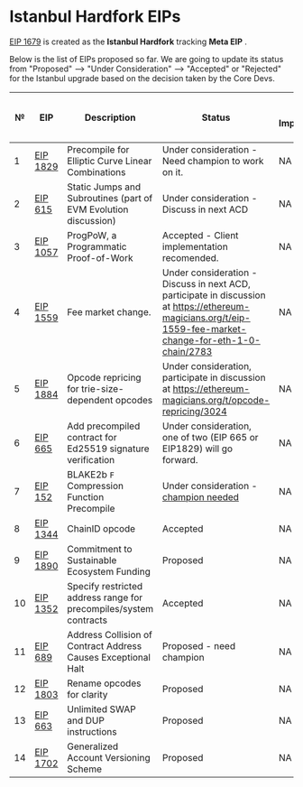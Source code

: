  # Istanbul Hardfork EIPs
 
[EIP 1679](https://eips.ethereum.org/EIPS/eip-1679) is created as the **Istanbul Hardfork** tracking **Meta EIP** .

Below is the list of EIPs proposed so far. We are going to update its status from "Proposed" -->  "Under Consideration" --> "Accepted" or "Rejected" for the Istanbul upgrade based on the decision taken by the Core Devs.
 

 №  | EIP  |	Description	| Status |	Client Implementation |	Testnet |	Include in Istanbul HF |        
|---| -----|--------------|------- | -----------------------| --------|----------------------- |
| 1 |[EIP 1829](https://eips.ethereum.org/EIPS/eip-1829)| Precompile for Elliptic Curve Linear Combinations| Under consideration - Need champion to work on it. | NA|NA|NA|
| 2 |[EIP 615](https://eips.ethereum.org/EIPS/eip-615) | Static Jumps and Subroutines (part of EVM Evolution discussion)| Under consideration - Discuss in next ACD  | NA|NA|NA|
| 3 |[EIP 1057](https://eips.ethereum.org/EIPS/eip-1057) | ProgPoW, a Programmatic Proof-of-Work| Accepted - Client implementation recomended. | NA|NA|NA|
| 4 |[EIP 1559](https://github.com/ethereum/EIPs/issues/1559) | Fee market change.  |Under consideration - Discuss in next ACD, participate in discussion at https://ethereum-magicians.org/t/eip-1559-fee-market-change-for-eth-1-0-chain/2783  | NA|NA|NA|
| 5 |[EIP 1884](https://github.com/holiman/EIPs/blob/reprice/EIPS/eip-1884.md) | Opcode repricing for trie-size-dependent opcodes | Under consideration, participate in discussion at https://ethereum-magicians.org/t/opcode-repricing/3024 | NA|NA|NA|
| 6 |[EIP 665](https://eips.ethereum.org/EIPS/eip-665) | Add precompiled contract for Ed25519 signature verification | Under consideration, one of two (EIP 665 or EIP1829) will go forward. | NA|NA|NA|
| 7 |[EIP 152](https://github.com/ethereum/EIPs/issues/152) | BLAKE2b `F` Compression Function Precompile  |Under consideration - [champion needed](https://github.com/ethereum-cat-herders/PM/issues/64) | NA|NA|NA|
| 8 |[EIP 1344](https://github.com/ethereum/EIPs/blob/master/EIPS/eip-1344.md) | ChainID opcode | Accepted | NA|NA|NA| 
| 9 |[EIP 1890](https://github.com/ethereum/EIPs/blob/master/EIPS/eip-1890.md) | Commitment to Sustainable Ecosystem Funding | Proposed | NA|NA|NA| 
| 10 |[EIP 1352](https://eips.ethereum.org/EIPS/eip-1352) | Specify restricted address range for precompiles/system contracts | Accepted | NA|NA|NA| 
| 11 |[EIP 689](https://eips.ethereum.org/EIPS/eip-689) |  Address Collision of Contract Address Causes Exceptional Halt | Proposed - need champion | NA|NA|NA| 
| 12 |[EIP 1803](https://github.com/ethereum/EIPs/blob/d650a60f347237e0b626c40c5fe5805d80859520/EIPS/eip-1803.md) |  Rename opcodes for clarity | Proposed | NA|NA|NA| 
| 13 |[EIP 663](https://eips.ethereum.org/EIPS/eip-663) |  Unlimited SWAP and DUP instructions | Proposed | NA|NA|NA| 
| 14 |[EIP 1702](https://eips.ethereum.org/EIPS/eip-1702) | Generalized Account Versioning Scheme | Proposed | NA|NA|NA| 
